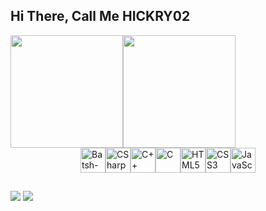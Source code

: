 ## Hi There, Call Me HICKRY02

<div style="display: flex">
  <img height="180em" src="https://github-readme-stats.vercel.app/api?username=HICKRY02&show_icons=true&theme=nightowl&include_all_commits=true&count_private=true"/>
  <img height="180em" src="https://github-readme-stats.vercel.app/api/top-langs/?username=HICKRY02&layout=compact&langs_count16&theme=nightowl"/>
</div>
<div style="display: flex; justify-content: center;">
  <img alt="Batsh-Script" width="40" height="40" src="https://cdn.jsdelivr.net/gh/devicons/devicon/icons/msdos/msdos-original.svg"/>
  <img alt="CSharp" width="40" height="40" src="https://cdn.jsdelivr.net/gh/devicons/devicon/icons/csharp/csharp-original.svg"/>
  <img alt="C++" width="40" height="40" src="https://cdn.jsdelivr.net/gh/devicons/devicon/icons/cplusplus/cplusplus-original.svg"/>
  <img alt="C" width="40" height="40" src="https://cdn.jsdelivr.net/gh/devicons/devicon/icons/c/c-original.svg"/>
  <img alt="HTML5" width="40" height="40" src="https://cdn.jsdelivr.net/gh/devicons/devicon/icons/html5/html5-original.svg"/>
  <img alt="CSS3" width="40" height="40" src="https://cdn.jsdelivr.net/gh/devicons/devicon/icons/css3/css3-original.svg"/>
  <img alt="JavaScript" width="40" height="40" src="https://cdn.jsdelivr.net/gh/devicons/devicon/icons/javascript/javascript-original.svg"/>
</div>

##

<div>
  <a href="https://discord.gg/b4fRRD5rK4" target="_blank"><img src="https://img.shields.io/badge/Discord-7289DA?style=for-the-badge&logo=discord&logoColor=white" target="_blank"/></a>
  <a href="https://steamcommunity.com/id/HICKRY02/" target="_blank"><img src="https://img.shields.io/badge/Steam-000000?style=for-the-badge&logo=steam&logoColor=white" target="_blank"/></a>
</div>

